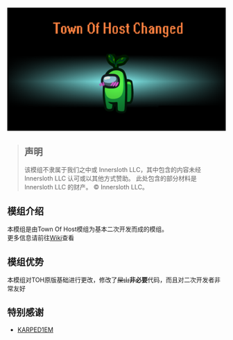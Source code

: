 ![Title](./Images/Title.png)




> ## 声明
>
> 该模组不隶属于我们之中或 Innersloth LLC，其中包含的内容未经 Innersloth LLC 认可或以其他方式赞助。 此处包含的部分材料是 Innersloth LLC 的财产。 © Innersloth LLC。

## 模组介绍
本模组是由Town Of Host模组为基本二次开发而成的模组。<br>
更多信息请前往[Wiki](https://github.com/PreferMC/TownOfHostChanged/wiki)查看<br>
## 模组优势
本模组对TOH原版基础进行更改，修改了~~屎山~~**非必要**代码，而且对二次开发者非常友好<br>
## 特别感谢
* [KARPED1EM](https://github.com/KARPED1EM)
<br>